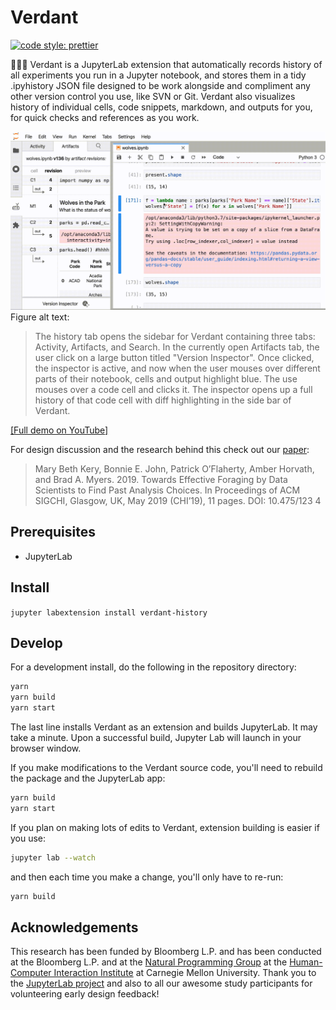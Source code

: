 # Verdant
[![code style: prettier](https://img.shields.io/badge/code_style-prettier-ff69b4.svg?style=flat-square)](https://github.com/prettier/prettier)

🌱🌿🌱 Verdant is a JupyterLab extension that automatically records history of all experiments you run in a Jupyter notebook, and stores them in a tidy .ipyhistory JSON file designed to be work alongside and compliment any other version control you use, like SVN or Git. Verdant also visualizes history of individual cells, code snippets, markdown, and outputs for you, for quick checks and references as you work.

![Farmers Market Finder Demo](tutorial/images/Screenshots/out.gif)
Figure alt text: 
> The history tab opens the sidebar for Verdant containing three tabs: Activity, Artifacts, and Search. In the currently open Artifacts tab,
> the user click on a large button titled "Version Inspector". Once clicked, the inspector is active, and now when the user mouses over different
> parts of their notebook, cells and output highlight blue. The use mouses over a code cell and clicks it. The inspector opens up a full history of 
> that code cell with diff highlighting in the side bar of Verdant.


[[Full demo on YouTube]](https://www.youtube.com/watch?v=4v_mHIJdZq0&t=4s)

For design discussion and the research behind this check out our [paper](https://marybethkery.com/projects/Verdant/Towards_effective_foraging_by_data_scientists.pdf):

> Mary Beth Kery, Bonnie E. John, Patrick O’Flaherty, Amber Horvath, and
> Brad A. Myers. 2019. Towards Effective Foraging by Data Scientists to Find
> Past Analysis Choices. In Proceedings of ACM SIGCHI, Glasgow, UK, May
> 2019 (CHI’19), 11 pages. DOI: 10.475/123 4

## Prerequisites

* JupyterLab

## Install

`jupyter labextension install verdant-history`

## Develop

For a development install, do the following in the repository directory:

```bash
yarn
yarn build
yarn start
```

The last line installs Verdant as an extension and builds JupyterLab. It may take a minute. Upon a successful build, Jupyter Lab will launch in your browser window.

If you make modifications to the Verdant source code, you'll need to rebuild the package and the JupyterLab app:

```bash
yarn build
yarn start
```

If you plan on making lots of edits to Verdant, extension building is easier if you use:

```bash
jupyter lab --watch
```

and then each time you make a change, you'll only have to re-run:

```bash
yarn build
```


## Acknowledgements
This research has been funded by Bloomberg L.P. and has been conducted at the Bloomberg L.P. and at the [Natural Programming Group](https://www.cs.cmu.edu/~NatProg/) at the [Human-Computer Interaction Institute](https://hcii.cmu.edu/) at Carnegie Mellon University. Thank you to the [JupyterLab project](https://github.com/jupyterlab/jupyterlab) and also to all our awesome study participants for volunteering early design feedback!
